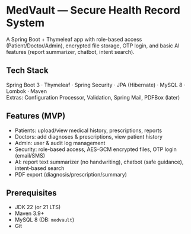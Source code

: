 # MedVault — Secure Health Record System

A Spring Boot + Thymeleaf app with role-based access (Patient/Doctor/Admin), encrypted file storage, OTP login, and basic AI features (report summarizer, chatbot, intent search).

## Tech Stack
Spring Boot 3 · Thymeleaf · Spring Security · JPA (Hibernate) · MySQL 8 · Lombok · Maven  
Extras: Configuration Processor, Validation, Spring Mail, PDFBox (later)

## Features (MVP)
- Patients: upload/view medical history, prescriptions, reports
- Doctors: add diagnoses & prescriptions, view patient history
- Admin: user & audit log management
- Security: role-based access, AES-GCM encrypted files, OTP login (email/SMS)
- AI: report text summarizer (no handwriting), chatbot (safe guidance), intent-based search
- PDF export (diagnosis/prescription/summary)

## Prerequisites
- JDK 22 (or 21 LTS)
- Maven 3.9+
- MySQL 8 (DB: `medvault`)
- Git


